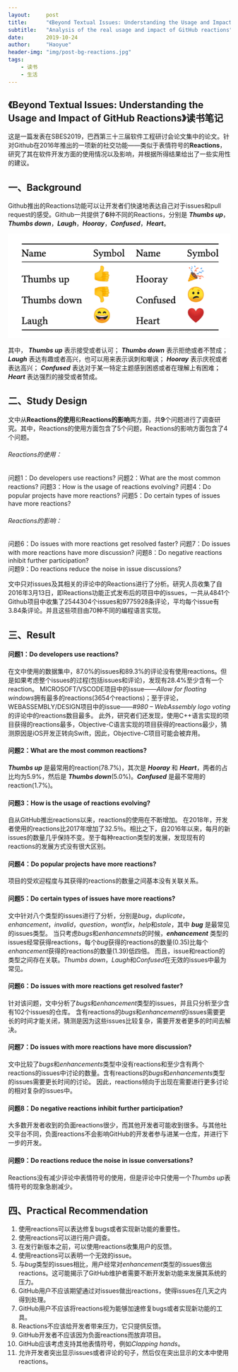 ```yaml
---
layout:     post
title:      "《Beyond Textual Issues: Understanding the Usage and Impact of GitHub Reactions》读书笔记"
subtitle:   "Analysis of the real usage and impact of GitHub reactions"
date:       2019-10-24
author:     "Haoyue"
header-img: "img/post-bg-reactions.jpg"
tags:
    - 读书
    - 生活
---
```


## 《Beyond Textual Issues: Understanding the Usage and Impact of GitHub Reactions》读书笔记

这是一篇发表在SBES2019，巴西第三十三届软件工程研讨会论文集中的论文。针对Github在2016年推出的一项新的社交功能——类似于表情符号的**Reactions**，研究了其在软件开发方面的使用情况以及影响，并根据所得结果给出了一些实用性的建议。

## 一、Background
Github推出的Reactions功能可以让开发者们快速地表达自己对于issues和pull request的感受。Github一共提供了**6**种不同的Reactions，分别是 ***Thumbs up***，***Thumbs down***，***Laugh***，***Hooray***，***Confused***，***Heart***。

![img](https://github.com/sunshinemingo/sunshinemingo.github.io/raw/master/img/image_md/image_27.png)

其中，
***Thumbs up*** 表示接受或者认可；
***Thumbs down*** 表示拒绝或者不赞成；
***Laugh*** 表达有趣或者高兴，也可以用来表示讽刺和嘲讽；
***Hooray*** 表示庆祝或者表达高兴；
***Confused*** 表达对于某一特定主题感到困惑或者在理解上有困难；
***Heart*** 表达强烈的接受或者赞成。

## 二、Study Design
文中从**Reactions的使用**和**Reactions的影响**两方面，共**9**个问题进行了调查研究。其中，Reactions的使用方面包含了5个问题，Reactions的影响方面包含了4个问题。
###### Reactions的使用：
问题1：Do developers use reactions? 
问题2：What are the most common reactions? 
问题3：How is the usage of reactions evolving? 
问题4：Do popular projects have more reactions? 
问题5：Do certain types of issues have more reactions? 
###### Reactions的影响：
问题6：Do issues with more reactions get resolved faster? 
问题7：Do issues with more reactions have more discussion? 
问题8：Do negative reactions inhibit further participation?  
问题9：Do reactions reduce the noise in issue discussions? 

文中只对issues及其相关的评论中的Reactions进行了分析。研究人员收集了自2016年3月13日，即Reactions功能正式发布后的项目中的issues，一共从4841个Github项目中收集了2544304个issues和9775928条评论，平均每个issue有3.84条评论。并且这些项目由70种不同的编程语言实现。

## 三、Result

#### 问题1：Do developers use reactions?
在文中使用的数据集中，87.0%的issues和89.3%的评论没有使用reactions。但是如果考虑整个issues的过程(包括issues和评论)，发现有28.4%至少含有一个reaction。
MICROSOFT/VSCODE项目中的issue——*Allow for floating windows*拥有最多的reactions(3654个reactions)；至于评论，WEBASSEMBLY/DESIGN项目中的issue——*#980 – WebAssembly logo voting*的评论中的reactions数目最多。
此外，研究者们还发现，使用C++语言实现的项目获得的reactions最多，Objective-C语言实现的项目获得的reactions最少，猜测原因是iOS开发正转向Swift，因此，Objective-C项目可能会被弃用。

#### 问题2：What are the most common reactions?
***Thumbs up*** 是最常用的reaction(78.7%)，其次是 ***Hooray*** 和 ***Heart***，两者的占比均为5.9%，然后是 ***Thumbs down***(5.0%)。***Confused*** 是最不常用的reaction(1.7%)。

#### 问题3：How is the usage of reactions evolving?
自从GitHub推出reactions以来，reactions的使用在不断增加。
在2018年，开发者使用的reactions比2017年增加了32.5％。相比之下，自2016年以来，每月的新issues的数量几乎保持不变。至于每种reaction类型的发展，发现现有的reactions的发展方式没有很大区别。

#### 问题4：Do popular projects have more reactions?
项目的受欢迎程度与其获得的reactions的数量之间基本没有关联关系。

#### 问题5：Do certain types of issues have more reactions?
文中针对八个类型的issues进行了分析，分别是*bug*，*duplicate*，*enhancement*，*invalid*，*question*，*wontfix*，*help*和*stale*，其中 ***bug*** 是最常见的issues类型。
当只考虑*bugs*和*enhancemnets*的时候，***enhancement*** 类型的issues经常获得reactions，每个*bug*获得的reactions的数量(0.35)比每个*enhancement*获得的reactions的数量(1.39)低四倍。
而且，issue和reaction的类型之间存在关联。*Thumbs down*，*Laugh*和*Confused*在无效的issues中最为常见。

#### 问题6：Do issues with more reactions get resolved faster?
针对该问题，文中分析了*bugs*和*enhancement*类型的issues，并且只分析至少含有102个issues的仓库。
含有reactions的*bugs*和*enhancement*的issues需要更长的时间才能关闭，猜测是因为这些issues比较复杂，需要开发者更多的时间去解决。

#### 问题7：Do issues with more reactions have more discussion?
文中比较了*bugs*和*enhancements*类型中没有reactions和至少含有两个reactions的issues中讨论的数量。含有reactions的*bugs*和*enhancements*类型的issues需要更长时间的讨论。
因此，reactions倾向于出现在需要进行更多讨论的相对复杂的issues中。

#### 问题8：Do negative reactions inhibit further participation?
大多数开发者收到的负面reactions很少，而其他开发者可能收到很多。与其他社交平台不同，负面reactions不会影响GitHub的开发者参与进某一仓库，并进行下一步的开发。

#### 问题9：Do reactions reduce the noise in issue conversations?
Reactions没有减少评论中表情符号的使用，但是评论中只使用一个*Thumbs up*表情符号的现象急剧减少。

## 四、Practical Recommendation
1. 使用reactions可以表达修复bugs或者实现新功能的重要性。
2. 使用reactions可以进行用户调查。
3. 在发行新版本之前，可以使用reactions收集用户的反馈。
4. 使用reactions可以表明一个无效的issue。
5. 与*bug*类型的issues相比，用户经常对*enhancement*类型的issues做出reactions。这可能揭示了GitHub维护者需要不断开发新功能来发展其系统的压力。
6. GitHub用户不应该期望通过对issues做出reactions，使得issues在几天之内得到处理。
7. GitHub用户不应该将reactions视为能够加速修复bugs或者实现新功能的工具。
8. Reactions不应该给开发者带来压力，它只提供反馈。
9.  GitHub开发者不应该因为负面reactions而放弃项目。
10. GitHub应该考虑支持其他表情符号，例如*Clapping hands*。
11. 允许开发者突出显示issues或者评论的句子，然后仅在突出显示的文本中使用reactions。
